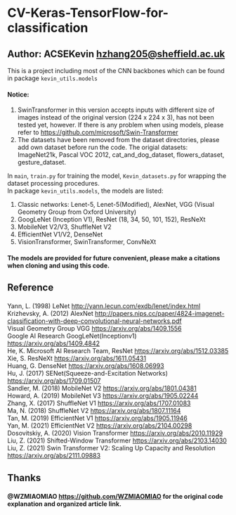 # CV-Keras-TensorFlow-for-classification
## Author: ACSEKevin <hzhang205@sheffield.ac.uk>
This is a project including most of the CNN backbones which can be found in package `kevin_utils.models`<p>
#### Notice: 
1. SwinTransformer in this version accepts inputs with different size of images instead of the original version (224 x 224 x 3),  has not been tested yet, however. If there is any problem when using models, please refer to <https://github.com/microsoft/Swin-Transformer><br> 
2. The datasets have been removed from the dataset directories, please add own dataset before run the code. The origial datasets: ImageNet21k, Pascal VOC 2012, cat_and_dog_dataset, flowers_dataset, gesture_dataset.<p>

In `main`, `train.py` for training the model, `Kevin_datasets.py` for wrapping the dataset processing procedures.<br>
In package `kevin_utils.models`, the models are listed:
1. Classic networks: Lenet-5, Lenet-5(Modified), AlexNet, VGG (Visual Geometry Group from Oxford University)
2. GoogLeNet (Inception V1), ResNet (18, 34, 50, 101, 152), ResNeXt
3. MobileNet V2/V3, ShuffleNet V2
4. EfficientNet V1/V2, DenseNet
5. VisionTransformer, SwinTransformer, ConvNeXt<p>

#### The models are provided for future convenient, please make a citations when cloning and using this code.
## Reference<p>
Yann, L. (1998) LeNet <http://yann.lecun.com/exdb/lenet/index.html><br>
Krizhevsky, A. (2012) AlexNet <http://papers.nips.cc/paper/4824-imagenet-classification-with-deep-convolutional-neural-networks.pdf><br>
Visual Geometry Group VGG <https://arxiv.org/abs/1409.1556><br>
Google AI Research GoogLeNet(Inceptionv1) <https://arxiv.org/abs/1409.4842><br>
He, K. Microsoft AI Research Team, ResNet <https://arxiv.org/abs/1512.03385><br>
Xie, S. ResNeXt <https://arxiv.org/abs/1611.05431><br>
Huang, G. DenseNet <https://arxiv.org/abs/1608.06993><br>
Hu, J. (2017) SENet(Squeeze-and-Excitation Networks) <https://arxiv.org/abs/1709.01507><br>
Sandler, M. (2018) MobileNet V2 <https://arxiv.org/abs/1801.04381><br>
Howard, A. (2019) MobileNet V3 <https://arxiv.org/abs/1905.02244><br>
Zhang, X. (2017) ShuffleNet V1 <https://arxiv.org/abs/1707.01083><br>
Ma, N. (2018) ShuffleNet V2 <https://arxiv.org/abs/1807.11164><br>
Tan, M. (2019) EfficientNet V1 <https://arxiv.org/abs/1905.11946><br>
Yan, M. (2021) EfficientNet V2 <https://arxiv.org/abs/2104.00298><br>
Dosovitskiy, A. (2020) Vision Transformer <https://arxiv.org/abs/2010.11929><br>
Liu, Z. (2021) Shifted-Window Transformer <https://arxiv.org/abs/2103.14030><br>
Liu, Z. (2021) Swin Transformer V2: Scaling Up Capacity and Resolution <https://arxiv.org/abs/2111.09883><p>
## Thanks<p>
#### @WZMIAOMIAO <https://github.com/WZMIAOMIAO> for the original code explanation and organized article link.
